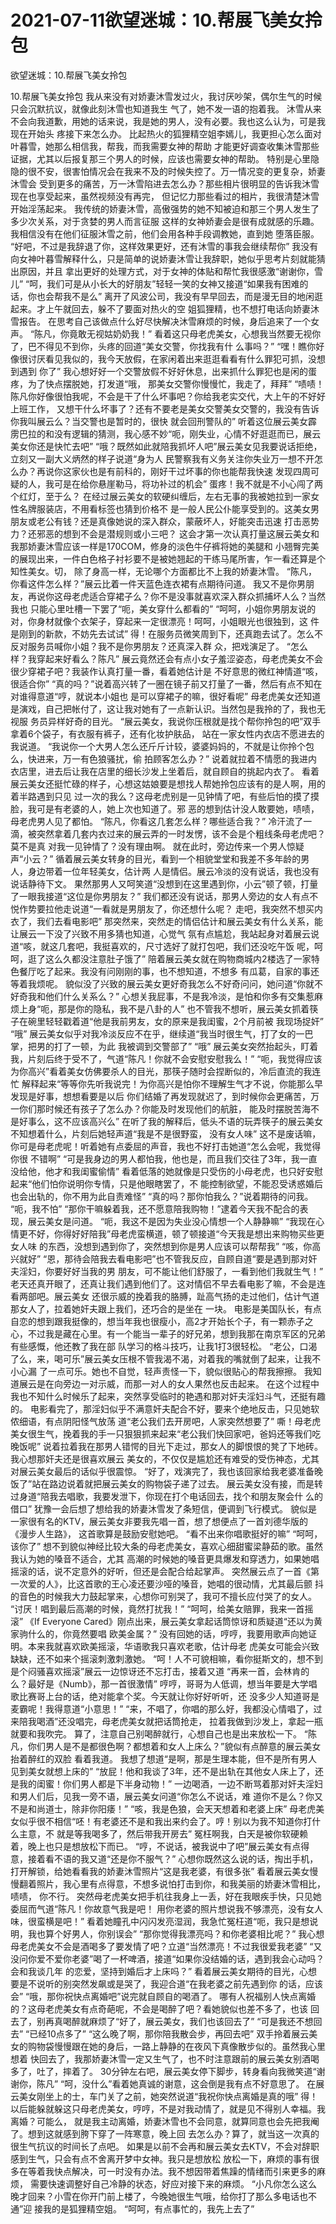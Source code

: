 # 2021-07-11欲望迷城：10.帮展飞美女拎包



欲望迷城：10.帮展飞美女拎包



10.帮展飞美女拎包
我从来没有对娇妻沐雪发过火，我讨厌吵架，偶尔生气的时候只会沉默抗议，就像此刻沐雪也知道我生 气了，她不发一语的抱着我。   沐雪从来不会向我道歉，用她的话来说，我是她的男人，没有必要。我也这么认为，可是我现在开始头 疼接下来怎么办。
比起热火的狐狸精空姐李嫣儿，我更担心怎么面对叶暮雪，她那么相信我，帮我，而我需要女神的帮助 才能更好调查收集沐雪那些证据，尤其以后报复那三个男人的时候，应该也需要女神的帮助。   特别是心里隐隐的很不安，很害怕情况会在我来不及的时候失控了。万一情况变的更复杂，娇妻沐雪会 受到更多的痛苦，万一沐雪陷进去怎么办？那些相片很明显的告诉我沐雪现在也享受起来，虽然视频没有再完， 但记忆力那些看过的相片，我很清楚沐雪开始淫荡起来。
我传统的娇妻沐雪，高傲强势的她不知被迫和那三个男人发生了多少次关系，对于贪婪的男人而言征服 这样的女神娇妻会是很有成就感的乐趣。我相信没有在他们征服沐雪之前，他们会用各种手段调教她，直到她 堕落臣服。
“好吧，不过是我辞退了你，这样效果更好，还有沐雪的事我会继续帮你”   我没有向女神叶暮雪解释什么，只是简单的说娇妻沐雪让我辞职，她似乎思考片刻就能猜出原因，并且 拿出更好的处理方式，对于女神的体贴和帮忙我很感激“谢谢你，雪儿”   “呵，我们可是从小长大的好朋友”轻轻一笑的女神又接道“如果我有困难的话，你也会帮我不是么”
离开了风波公司，我没有早早回去，而是漫无目的地闲逛起来。才上午就回去，躲不了要面对热火的空 姐狐狸精，也不想打电话向娇妻沐雪报告。   在思考自己该做点什么好尽快解决沐雪麻烦的时候，身后追来了一个女声。
“陈凡，你竟敢无视姑奶奶我！”   看着这只母老虎美女，心想我当然要无视你了，巴不得见不到你，头疼的回道“美女交警，你找我有什 么事吗？”   “嘿！瞧你好像很讨厌看见我似的，我今天放假，在家闲着出来逛逛看看有什么罪犯可抓，没想到遇到 你了”   我心想好好一个交警放假不好好休息，出来抓什么罪犯也是闲的蛋疼，为了快点摆脱她，打发道“哦， 那美女交警你慢慢忙，我走了，拜拜”   “啧啧！陈凡你好像很怕我呢，不会是干了什么坏事吧？你给我老实交代，大上午的不好好上班工作， 又想干什么坏事了？还有不要老是美女交警美女交警的，我没有告诉你我叫展云么？当交警也是暂时的，很快 就会回刑警队的”   听着这位展云美女霹雳巴拉的和没有逻辑的猜测，我心感不妙“呃，刚失业，心情不好逛逛而已，展云 美女你还是快忙去吧”   “哦？既然如此就陪我抓坏人吧”展云美女见我要说话拒绝，立刻又一副大义炳然的样子说道“身为人 民警察我有义务关注你失业万一想不开怎么办？再说你这家伙也是有前科的，刚好干过坏事的你也能帮我快速 发现四周可疑的人，我可是在给你悬崖勒马，将功补过的机会”   蛋疼！我不就是不小心闯了两个红灯，至于么？
在经过展云美女的软硬纠缠后，左右无事的我被她拉到一家女性名牌服装店，不用看标签也猜到价格不 是一般人民公仆能享受到的。这美女男朋友或老公有钱？还是真像她说的深入群众，蒙蔽坏人，好能突击迅速 打击恶势力？还邪恶的想到不会是潜规则或小三吧？
这会才第一次认真打量这展云美女和我那娇妻沐雪应该一样是170COM，修身的淡色牛仔裤将她的美腿和 小翘臀完美的展现出来，一件白色格子衬衫要不是被她翘起的干练马尾所害，乍一看还算是个知性美女。切， 除了身高一样，无论哪个方面都比不上我的娇妻沐雪。
“陈凡，你看这件怎么样？”展云比着一件天蓝色连衣裙有点期待问道。   我又不是你男朋友，再说你这母老虎适合穿裙子么？你不是没事就喜欢深入群众抓捕坏人么？当然我也 只能心里吐槽一下罢了“呃，美女穿什么都看的”  “呵呵，小姐你男朋友说的对，你身材就像个衣架子，穿起来一定很漂亮！呵呵，小姐眼光也很独到，这 件是刚到的新款，不妨先去试试”
得！在服务员微笑周到下，还真跑去试了。怎么不反对服务员喊你小姐？我不是你男朋友？还真深入群 众，把戏演足了。
“怎么样？我穿起来好看么？陈凡”  展云竟然还会有点小女子羞涩姿态，母老虎美女不会很少穿裙子吧？我装作认真打量一番，看着她估计是 不好意思的微红神情道“咳，很适合你”  “真的吗？”说着高兴转了一圈在镜子前又打量了一番，然后有点不知在对谁得意道“哼，就说本小姐也 是可以穿裙子的嘛，很好看呢”
母老虎美女还知道是演戏，自己把帐付了，这让我对她有了一点新认识。当然包是我拎的了，我也无视服 务员异样好奇的目光。
“展云美女，我说你压根就是找个帮你拎包的吧”双手拿着6个袋子，有衣服有裤子，还有化妆护肤品， 站在一家女性内衣店不愿进去的我说道。  “我说你一个大男人怎么还斤斤计较，婆婆妈妈的，不就是让你拎个包么，快进来，万一有色狼骚扰，偷 拍顾客怎么办？”   说着就拉着不情愿的我进内衣店里，进去后让我在店里的细长沙发上坐着后，就自顾自的挑起内衣了。
看着展云美女还挺忙碌的样子，心想这姑娘要是想找人帮她拎包应该有的是人啊，用的着半路遇到只见 过一次的我么？这母老虎别是一见钟情了吧，有些后怕的摸了摸脸，我可是有老婆的人，她上次也知道了。邪 恶的想到估计没人敢要她，啧啧，母老虎男人见了都怕。
“陈凡，你看这几套怎么样？哪些适合我？”   冷汗流了一滴，被突然拿着几套内衣过来的展云弄的一时发愣，该不会是个粗线条母老虎吧？莫不是真 对我一见钟情了？没有理由啊。
就在此时，旁边传来一个男人惊疑声“小云？”   循着展云美女转身的目光，看到一个相貌堂堂和我差不多年龄的男人，身边带着一位年轻美女，估计两 人是情侣。展云冷淡的没有说话，我也没有说话静待下文。   果然那男人又呵笑道“没想到在这里遇到你，小云”顿了顿，打量了一眼我接道“这位是你男朋友？”   我们都还没有说话，那男人旁边的女人有点不悦作势要拉他走说道“一看就是男朋友了，你还想什么呢？ 走吧，我突然不想买内衣了，我们去看电影吧”
那突然来，突然走的情侣估计和展云美女有什么关系，能让展云一下没了兴致不用多猜也知道，心觉气 氛有点尴尬，我站起身对着展云说道“咳，就这几套吧，我挺喜欢的，尺寸选好了就打包吧，我们还没吃午饭 呢，呵呵，逛了这么久都没注意肚子饿了”
陪着展云美女就在购物商城内2楼选了一家特色餐厅吃了起来。我没有问刚刚的事，也不想知道，不想多 有瓜葛，自家的事还等着我烦呢。   貌似没了兴致的展云美女更好奇我怎么不好奇问问，她问道“你就不好奇我和他们什么关系么？”   心想关我屁事，不是我冷淡，是怕和你多有交集惹麻烦上身“呃，那是你的隐私，我不是八卦的人”   也不管我不想听，展云美女抓着筷子在碗里轻轻戳着道“他是我前男友，女的原来是我闺蜜，2个月前被 我现场捉奸”   “哦”   展云美女似乎对我冷淡反应不在乎，继续道“我当时很生气，打了女的一巴掌，把男的打了一顿，为此 我被调到交警部了”   “哦”   展云美女突然抬起头，盯着我，片刻后终于受不了，气道“陈凡！你就不会安慰安慰我么！”   “呃，我觉得应该为你高兴”看着美女仿佛要杀人的目光，那筷子随时会捏断似的，冷后直流的我连忙 解释起来“等等你先听我说完！为你高兴是怕你不理解生气才不说，你能那么早发现是好事，想想看要是以后 你们结婚了再发现就迟了，到时候你会更痛苦，万一你们那时候还有孩子了怎么办？你能及时发现他们的航脏， 能及时摆脱苦海不是好事么，这不应该高兴么”
在听了我的解释后，低头不语的玩弄筷子的展云美女不知想着什么，片刻后她轻声道“我是不是很野蛮， 没有女人味”   这不是废话嘛，你可是母老虎呢！听着她有点委屈的声音，我也不好打击她道“怎么会呢，我觉得你很 不错啊”   “可是我身边的男人都怕我，他也是，而且我们交往了3年，我一直没给他，他才和我闺蜜偷情”   看着低落的她就像是只受伤的小母老虎，也只好安慰起来“他们怕你说明你专情，只是他眼瞎罢了，不 能控制欲望，不能忍受诱惑婚后也会出轨的，你不用为此自责难怪”   “真的吗？那你怕我么？”说着期待的问我。   “呃，我不怕”   “那你干嘛躲着我，还不愿意陪我购物！”逮着今天我不配合的表现，展云美女是问道。   “呃，我这不是因为失业没心情想一个人静静嘛”   “我现在心情更不好，你得好好陪我”母老虎蛮横道，顿了顿接道“今天我是想出来购物买些更女人味 的东西，没想到遇到你了，突然想到你是男人应该可以帮帮我”   “咳，你高兴就好”   “恩，那待会陪我去看电影吧”也不管我反应，自顾自道“要是遇到那对奸夫淫妇，你要好好当我的男 朋友，可不能让他们舒服了，一看到他们我就生气！”
老天还真开眼了，还真让我们遇到他们了。这对情侣不早去看电影了嘛，不会是连看两部吧。展云美女 还很示威的挽着我的胳膊，趾高气扬的走过他们，估计气道那女人了，拉着她奸夫跟上我们，还巧合的是坐在 一块。
电影是美国队长，有点自恋的想到跟我挺像的，想当年我也很瘦小，高2才开始长个子，有一颗赤子之 心，不过我是藏在心里。有一个能当一辈子的好兄弟，想到我那在南京军区的兄弟有些感慨，他还教了我在部 队学习的格斗技巧，让我1打3很轻松。
“老公，口渴了么，来，喝可乐”展云美女压根不管我渴不渴，对着我的嘴就倒了起来，让我不小心漏 了一点可乐。她也不自觉，轻声责怪一下，貌似很贴心的帮我擦擦。    我知道展云是在向旁边一对示威，而那一对人的女人果然也反击起来。
在这个过程中我也不知什么时候乐了起来，突然享受临时的艳遇和那对奸夫淫妇斗气，还挺有趣的。    电影看完了，那淫妇似乎不满意奸夫配合不好，要来个绝地反击，只见她软侬细语，有点阴阳怪气放荡 道“老公我们去开房吧，人家突然想要了”    嘶！母老虎美女很生气，挽着我的手一只狠狠抓来起来“老公我们快回家吧，爸妈还等我们吃晚饭呢”    说着拉着我在那男人错愕的目光下走过，那女人的脚恨恨的凳了下地砖。我心想那奸夫还是很喜欢展云 美女的，不仅仅是尴尬还有难受的受伤神态，尤其对展云美女最后的话似乎很震惊。
“好了，戏演完了，我也该回家给我老婆准备晚饭了”站在路边说着就把展云美女的购物袋子递了过去。    展云美女没有接，而是转过身道“陪我去唱歌，我要发泄下，你现在打个电话回去，找个和朋友聚会什 么的借口”    犹豫一会后想了想给我的娇妻沐雪发了条短信，便调到飞行模式。
貌似是一家很有名的KTV，展云美女非要我先唱一首，想了想便点了一首刘德华版的《漫步人生路》， 这首歌算是鼓励安慰她吧。    “看不出来你唱歌挺好的嘛”    “呵呵，该你了”
想不到貌似神经比较大条的母老虎美女，喜欢心细甜蜜梁静茹的歌。虽然我认为她的嗓音不适合，尤其 高潮的时候她的嗓音更具爆发和穿透力，如果她唱摇滚的话，说不定意外的好听，但还是会配合给起掌声。    突然展云点了一首《第一次爱的人》，比这首歌的王心凌还要沙哑的嗓音，她唱的很动情，尤其最后颤 抖的音色的时候我大力鼓起掌来，心想你可别哭了，我可不擅长应付哭了的女人。
“讨厌！唱到最后高潮的时候，竟然打扰我！”   “呵呵，给美女赔罪，我来一首摇滚”   《If Everyone Cared》刚点出来，展云美女拿起话筒惊讶和质疑道“还以为黄家驹什么的，你竟然要唱 欧美金属？”   没有回她的话，哼哼，我要用歌声向她证明。本来我就喜欢欧美摇滚，华语歌我只喜欢老歌，估计母老 虎美女可能会兴致缺缺，还不如来个摇滚刺激刺激她。
“呵！人不可貌相嘛，看你挺斯文的，想不到是个闷骚喜欢摇滚”展云一边惊讶还不忘打击，接着又道 “再来一首，会林肯的么？最好是《Numb》，那一首很激情”
哼哼，哥哥为人低调，想当年要是大学唱歌比赛哥上台的话，绝对能拿个奖。今天就让你好好听听，还 没多少人知道哥是麦霸呢！我得意道“小意思！”
“来，不唱了，你唱的那么好，我都没心情唱了，过来陪我喝酒”还没唱完，母老虎美女就把话筒抢走，  拉着我做到沙发上，拿起一瓶就要和我吹完。   算了，注意自己别喝醉就行，心想自己也是出来放松一下。
“陈凡，你们男人是不是都很色啊？都想着和女人上床么？”貌似有点醉意的展云美女抬着醉红的双脸 看着我道。   我想了想道“是啊，那是生理本能，但不是所有男人见到美女就想上床的”   “放屁！他和我谈了3年，还不是出轨在其他女人床上了，还是我的闺蜜！你们男人都是下半身动物！”
一边喝酒，一边不断骂着那对奸夫淫妇和男人们后，见我一旁不语，展云美女问道“你怎么不说话，难 道你不是么？你又不是和尚道士，除非你阳痿！”   “咳，我是色狼，会天天想着和老婆上床”   母老虎美女似乎很不相信“呸！有老婆还不是和我出来约会了。哼！别以为我不知道你打什么主意，不 就是等我喝多了，然后带我开房去”   冤枉啊我，白天是被你软硬赖着，晚上也只是想放松下而已。
“哼，不说话，被我说中了吧”展云美女有点得意，接着看不语的我又道“还是你不服气？”   心想你既然这么说的话，掏出手机，打开解锁，给她看看我的娇妻沐雪照片“这是我老婆，有很多张”   看着展云美女慢慢翻着照片，我心里有点得意，不想多说怕打击到你，和我美丽的娇妻沐雪相比，啧啧， 你不行。
突然母老虎美女把手机往我身上一丢，好在我眼疾手快，只见她委屈而气道“陈凡！你故意气我是吧！ 用你老婆的照片想说我不够漂亮，没有女人味，很蛮横是吧！”   看着她瞳孔中闪闪发亮湿润，我急忙冤枉道“呃，我只是想说明，我也算个好男人，你别误会”   “那你觉得我漂亮吗？和你老婆相比呢？”   我心想母老虎美女不会是酒喝多了要发情了吧？立道“当然漂亮！不过我很爱我老婆”   “又没问你爱不爱你老婆”喝了一杯啤酒，接道“如果你没结婚的话，遇到我会心动吗？会和我谈几年 的恋爱，坚持到婚后才上床吗？”   看着展云美女期待的目光，心想要是不说听的别突然发飙或是哭了，我迎合道“在我老婆之前先遇到你 的话，应该会”   “哦，那你祝快点离婚吧”说完就自顾自的喝酒了。
哪有人祝福别人快点离婚的？这母老虎美女有点奇葩呢，不会是喝醉了吧？看她貌似也差不多了，也该 回去了，别再真喝醉就麻烦了“好了，展云美女，我们也该回去了”   “可是我还不想回去”   “已经10点多了”   “这么晚了啊，那你陪我散会步，再回去吧”
双手拎着展云美女的购物袋慢慢跟在她的身后，一路上静静的在夜风下真像散步似的。虽然我心里想着 快回去了，我那娇妻沐雪一定又生气了，也不时注意跟前的展云美女别酒喝多了，吐了，摔着了。
30分钟左右吧，展云美女停下脚步，转身看向我微笑道“谢谢你，陈凡”   “呵，没什么”看着她真诚的谢意，这会倒是我有点不好意思了。
在展云美女刚坐上的士，车门关了之前，她突然说道“我祝你快点离婚是真的哦”
得！以后能躲就躲这只母老虎美女，哼哼，不是对我动情了，就是见不得别人幸福。我离婚？可能么， 就是我主动离婚，娇妻沐雪也不会同意，就算同意也会先把我阉了。想到这就感到胯下穿了一阵寒意，晚上回 去怎么办？算了，就当这一次真的很生气抗议的时间长了点吧。
如果是以前不会再和展云美女去KTV，不会对辞职感到生气，只会有点不舍离开梦中女神。我只是想放松 放松一下，麻烦的事有很多在等着我快点解决，可一时没有办法。我不想因带着焦躁的情绪而引来更多的麻烦， 需要快速调整好自己冷静的状态，好应对接下来的麻烦。
“小凡你怎么这么晚才回来？小雪在你开门前上楼了，今晚她很生气哦，给你打了那么多电话也不通”迎 接我的是狐狸精空姐。  “呵呵，有点事忙的，我先上去了”


